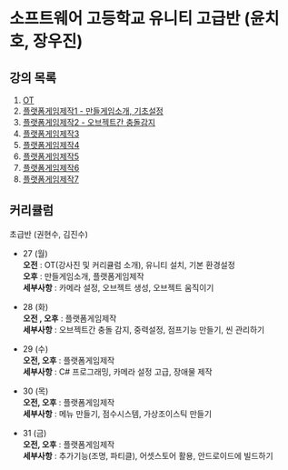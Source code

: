 # 소프트웨어 고등학교 유니티 고급반 (윤치호, 장우진)

  ## 강의 목록
  1. [OT](Lectures2/L2.md)
  2. [플랫폼게임제작1 - 만들게임소개, 기초설정](Lectures2/L3.md)
  3. [플랫폼게임제작2 - 오브젝트간 충돌감지](Lectures2/L4.md)
  4. [플랫폼게임제작3](Lectures2/L5.md)
  5. [플랫폼게임제작4](Lectures2/L6.md)
  6. [플랫폼게임제작5](Lectures2/L7.md)
  7. [플랫폼게임제작6](Lectures2/L8.md)
  8. [플랫폼게임제작7](Lectures2/L9.md)
  
  
  ## 커리큘럼
  

 초급반 (권현수, 김진수)

 * 27 (월)  
 **오전** : OT(강사진 및 커리큘럼 소개), 유니티 설치, 기본 환경설정  
 **오후** : 만들게임소개, 플랫폼게임제작  
 **세부사항** : 카메라 설정, 오브젝트 생성, 오브젝트 움직이기  

 * 28 (화)  
 **오전 , 오후** : 플랫폼게임제작  
 **세부사항** : 오브젝트간 충돌 감지, 중력설정, 점프기능 만들기, 씬 관리하기  

 * 29 (수)  
 **오전, 오후** : 플랫폼게임제작  
 **세부사항** : C# 프로그래밍, 카메라 설정 고급, 장애물 제작  

 * 30 (목)  
 **오전, 오후** : 플랫폼게임제작  
 **세부사항** : 메뉴 만들기, 점수시스템, 가상조이스틱 만들기  

 * 31 (금)  
 **오전, 오후** : 플랫폼게임제작  
 **세부사항** : 추가기능(조명, 파티클), 어셋스토어 활용, 안드로이드에 빌드하기

